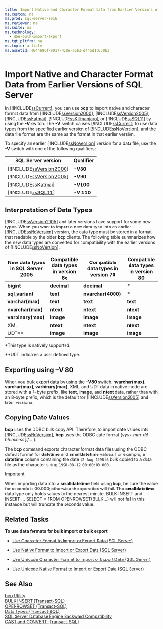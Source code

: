 ```yaml
---
title: Import Native and Character Format Data from Earlier Versions of SQL Server
ms.custom: na
ms.prod: sql-server-2016
ms.reviewer: na
ms.suite: na
ms.technology: 
  - dbe-bulk-import-export
ms.tgt_pltfrm: na
ms.topic: article
ms.assetid: e644696f-9017-428e-a5b3-d445d1c630b3
---
```

# Import Native and Character Format Data from Earlier Versions of SQL Server
  In [!INCLUDE[ssCurrent](../../Token\Other/ssCurrent_md.md)], you can use **bcp** to import native and character format data from [!INCLUDE[ssVersion2000](../../Token\Other/ssVersion2000_md.md)], [!INCLUDE[ssVersion2005](../../Token\Other/ssVersion2005_md.md)], [!INCLUDE[ssKatmai](../../Token\Other/ssKatmai_md.md)], [!INCLUDE[ssKilimanjaro](../../Token\Other/ssKilimanjaro_md.md)], or [!INCLUDE[ssSQL11](../../Token\Other/ssSQL11_md.md)] by using the **\-V** switch. The **\-V** switch causes [!INCLUDE[ssCurrent](../../Token\Other/ssCurrent_md.md)] to use data types from the specified earlier version of [!INCLUDE[ssNoVersion](../../Token\Other/ssNoVersion_md.md)], and the data file format are the same as the format in that earlier version.  
  
 To specify an earlier [!INCLUDE[ssNoVersion](../../Token\Other/ssNoVersion_md.md)] version for a data file, use the **\-V** switch with one of the following qualifiers:  
  
|SQL Server version|Qualifier|  
|------------------------|---------------|  
|[!INCLUDE[ssVersion2000](../../Token\Other/ssVersion2000_md.md)]|**\-V80**|  
|[!INCLUDE[ssVersion2005](../../Token\Other/ssVersion2005_md.md)]|**\-V90**|  
|[!INCLUDE[ssKatmai](../../Token\Other/ssKatmai_md.md)]|**\-V100**|  
|[!INCLUDE[ssSQL11](../../Token\Other/ssSQL11_md.md)]|**\-V 110**|  
  
## Interpretation of Data Types  
 [!INCLUDE[ssVersion2005](../../Token\Other/ssVersion2005_md.md)] and later versions have support for some new types. When you want to import a new data type into an earlier [!INCLUDE[ssNoVersion](../../Token\Other/ssNoVersion_md.md)] version, the data type must be stored in a format that readable by the older **bcp** clients. The following table summarizes how the new data types are converted for compatibility with the earlier versions of [!INCLUDE[ssNoVersion](../../Token\Other/ssNoVersion_md.md)].  
  
|New data types in SQL Server 2005|Compatible data types in version 6*x*|Compatible data types in version 70|Compatible data types in version 80|  
|---------------------------------------|-------------------------------------------|-----------------------------------------|-----------------------------------------|  
|**bigint**|**decimal**|**decimal**|\*|  
|**sql\_variant**|**text**|**nvarchar\(4000\)**|\*|  
|**varchar\(max\)**|**text**|**text**|**text**|  
|**nvarchar\(max\)**|**ntext**|**ntext**|**ntext**|  
|**varbinary\(max\)**|**image**|**image**|**image**|  
|XML|**ntext**|**ntext**|**ntext**|  
|UDT\*\*|**image**|**image**|**image**|  
  
 \*This type is natively supported.  
  
 \*\*UDT indicates a user defined type.  
  
## Exporting using –V 80  
 When you bulk export data by using the **–V80** switch, **nvarchar\(max\)**, **varchar\(max\)**, **varbinary\(max\)**, XML, and UDT data in native mode are stored with a 4\-byte prefix, like **text**, **image**, and **ntext** data, rather than with an 8\-byte prefix, which is the default for [!INCLUDE[ssVersion2005](../../Token\Other/ssVersion2005_md.md)] and later versions.  
  
## Copying Date Values  
 **bcp** uses the ODBC bulk copy API. Therefore, to import date values into [!INCLUDE[ssNoVersion](../../Token\Other/ssNoVersion_md.md)], **bcp** uses the ODBC date format \(*yyyy\-mm\-dd hh:mm:ss*\[*.f...*\]\).  
  
 The **bcp** command exports character format data files using the ODBC default format for **datetime** and **smalldatetime** values. For example, a **datetime** column containing the date `12 Aug 1998` is bulk copied to a data file as the character string `1998-08-12 00:00:00.000`.  
  
> [!IMPORTANT]  
>  When importing data into a **smalldatetime** field using **bcp**, be sure the value for seconds is 00.000; otherwise the operation will fail. The **smalldatetime** data type only holds values to the nearest minute. BULK INSERT and INSERT ... SELECT \* FROM OPENROWSET\(BULK...\) will not fail in this instance but will truncate the seconds value.  
  
##  <a name="RelatedTasks"></a> Related Tasks  
 **To use data formats for bulk import or bulk export**  
  
-   [Use Character Format to Import or Export Data &#40;SQL Server&#41;](../../Topics\TopicNameNotContainA/Use-Character-Format-to-Import-or-Export-Data--SQL-Server-.md)  
  
-   [Use Native Format to Import or Export Data &#40;SQL Server&#41;](../../Topics\TopicNameNotContainA/Use-Native-Format-to-Import-or-Export-Data--SQL-Server-.md)  
  
-   [Use Unicode Character Format to Import or Export Data &#40;SQL Server&#41;](../../Topics\TopicNameNotContainA/Use-Unicode-Character-Format-to-Import-or-Export-Data--SQL-Server-.md)  
  
-   [Use Unicode Native Format to Import or Export Data &#40;SQL Server&#41;](../../Topics\TopicNameNotContainA/Use-Unicode-Native-Format-to-Import-or-Export-Data--SQL-Server-.md)  
  
## See Also  
 [bcp Utility](../../Topics\TopicNameNotContainA/bcp-Utility.md)   
 [BULK INSERT &#40;Transact-SQL&#41;](../Topic/BULK%20INSERT%20\(Transact-SQL\).md)   
 [OPENROWSET &#40;Transact-SQL&#41;](../Topic/OPENROWSET%20\(Transact-SQL\).md)   
 [Data Types &#40;Transact-SQL&#41;](../Topic/Data%20Types%20\(Transact-SQL\).md)   
 [SQL Server Database Engine Backward Compatibility](../../Topics\TopicNameNotContainA/SQL-Server-Database-Engine-Backward-Compatibility.md)   
 [CAST and CONVERT &#40;Transact-SQL&#41;](../Topic/CAST%20and%20CONVERT%20\(Transact-SQL\).md)  
  
  